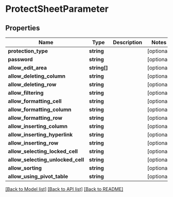 # ProtectSheetParameter

## Properties
Name | Type | Description | Notes
------------ | ------------- | ------------- | -------------
**protection_type** | **string** |  | [optional] 
**password** | **string** |  | [optional] 
**allow_edit_area** | **string[]** |  | [optional] 
**allow_deleting_column** | **string** |  | [optional] 
**allow_deleting_row** | **string** |  | [optional] 
**allow_filtering** | **string** |  | [optional] 
**allow_formatting_cell** | **string** |  | [optional] 
**allow_formatting_column** | **string** |  | [optional] 
**allow_formatting_row** | **string** |  | [optional] 
**allow_inserting_column** | **string** |  | [optional] 
**allow_inserting_hyperlink** | **string** |  | [optional] 
**allow_inserting_row** | **string** |  | [optional] 
**allow_selecting_locked_cell** | **string** |  | [optional] 
**allow_selecting_unlocked_cell** | **string** |  | [optional] 
**allow_sorting** | **string** |  | [optional] 
**allow_using_pivot_table** | **string** |  | [optional] 

[[Back to Model list]](../README.md#documentation-for-models) [[Back to API list]](../README.md#documentation-for-api-endpoints) [[Back to README]](../README.md)


